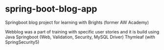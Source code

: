# spring-boot-blog-app
Springboot blog project for learning with Brights (former AW Academy)

Webblog was a part of training with specific user stories and it is build using
Java
Springboot (Web, Validation, Security, MySQL Driver)
Thymleaf (with SpringSecurity5)


